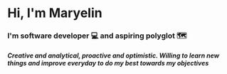 <!--
**Maryelin2002/maryelin2002** is a ✨ _special_ ✨ repository because its `README.md` (this file) appears on your GitHub profile.

Here are some ideas to get you started:

- 🔭 I’m currently working on ...
- 🌱 I’m currently learning ...
- 👯 I’m looking to collaborate on ...
- 🤔 I’m looking for help with ...
- 💬 Ask me about ...
- 📫 How to reach me: ...
- 😄 Pronouns: ...
- ⚡ Fun fact: ...
-->

<h1 align="left">Hi, I'm Maryelin</h1>
<h3 align="left">I'm software developer 💻 and aspiring polyglot 🗺</h3>
<h5 align="left">Creative and analytical, proactive and optimistic. Willing to learn new things and improve everyday to do my best towards my objectives</h5>

